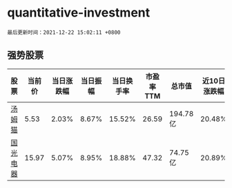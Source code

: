 # quantitative-investment

`最后更新时间：2021-12-22 15:02:11 +0800`

## 强势股票

|股票|当前价|当日涨跌幅|当日振幅|当日换手率|市盈率TTM|总市值|近10日涨跌幅|
|----|----|----|----|----|----|----|----|
|[汤姆猫](https://xueqiu.com/S/SZ300459)|5.53|2.03%|8.67%|15.52%|26.59|194.78亿|20.48%|
|[国光电器](https://xueqiu.com/S/SZ002045)|15.97|5.07%|8.95%|18.88%|47.32|74.75亿|20.89%|
